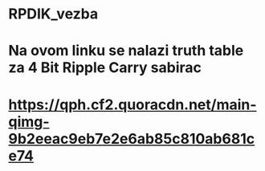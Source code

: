 # RPDIK_vezba

# Na ovom linku se nalazi truth table za 4 Bit Ripple Carry sabirac
# https://qph.cf2.quoracdn.net/main-qimg-9b2eeac9eb7e2e6ab85c810ab681ce74

